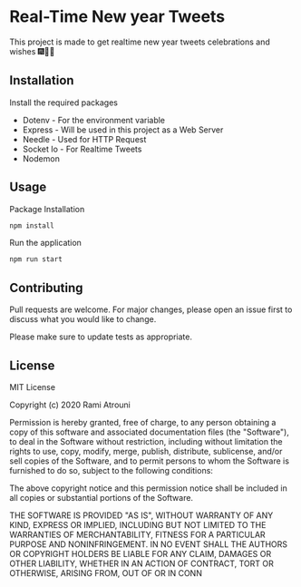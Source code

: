 # Real-Time New year  Tweets

This project is made to get realtime new year tweets celebrations and wishes 🎆🍾🎉

## Installation

Install the required packages
* Dotenv - For the environment variable
* Express - Will be used in this project as a Web Server
* Needle - Used for HTTP Request 
* Socket Io - For Realtime Tweets
* Nodemon 


## Usage
Package Installation
```js
npm install
```

Run the application
```js
npm run start 
```

## Contributing
Pull requests are welcome. For major changes, please open an issue first to discuss what you would like to change.

Please make sure to update tests as appropriate.


## License
MIT License

Copyright (c) 2020 Rami Atrouni

Permission is hereby granted, free of charge, to any person obtaining a copy
of this software and associated documentation files (the "Software"), to deal
in the Software without restriction, including without limitation the rights
to use, copy, modify, merge, publish, distribute, sublicense, and/or sell
copies of the Software, and to permit persons to whom the Software is
furnished to do so, subject to the following conditions:

The above copyright notice and this permission notice shall be included in all
copies or substantial portions of the Software.

THE SOFTWARE IS PROVIDED "AS IS", WITHOUT WARRANTY OF ANY KIND, EXPRESS OR
IMPLIED, INCLUDING BUT NOT LIMITED TO THE WARRANTIES OF MERCHANTABILITY,
FITNESS FOR A PARTICULAR PURPOSE AND NONINFRINGEMENT. IN NO EVENT SHALL THE
AUTHORS OR COPYRIGHT HOLDERS BE LIABLE FOR ANY CLAIM, DAMAGES OR OTHER
LIABILITY, WHETHER IN AN ACTION OF CONTRACT, TORT OR OTHERWISE, ARISING FROM,
OUT OF OR IN CONN